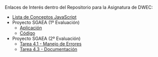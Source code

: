 Enlaces de Interés dentro del Repositorio para la Asignatura de DWEC:

- [Lista de Conceptos JavaScript](LISTA%20DE%20CONCEPTOS%20JAVASCRIPT.md)
- Proyecto SGAEA (1º Evaluación)
    - [Aplicación](https://aloncraftmc.github.io/DWEC_VIEW_HernandezRobles_Alonso/SGAEA/Original%20(1%C2%AA%20Evaluaci%C3%B3n)/index.html)
    - [Código](SGAEA/Original%20(1ª%20Evaluación)/script.js)
- Proyecto SGAEA (2º Evaluación)
    - [Tarea 4.1 - Manejo de Errores](SGAEA/Tarea_4_1/script.js)
    - [Tarea 4.3 - Documentación](SGAEA/Tarea_4_3/docs/index.html)